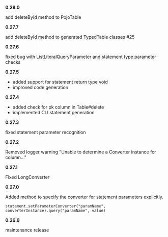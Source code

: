 
**0.28.0**

add deleteById method to PojoTable


**0.27.7**

add deleteById method to generated TypedTable classes #25


**0.27.6**

fixed bug with ListLiteralQueryParameter and statement type parameter checks


**0.27.5**

- added support for statement return type void
- improved code generation


**0.27.4**

- added check for pk column in Table#delete
- implemented CLI statement generation


**0.27.3**

fixed statement parameter recognition


**0.27.2**

Removed logger warning "Unable to determine a Converter instance for column..."


**0.27.1**

Fixed LongConverter


**0.27.0**

Added method to specify the converter for statement parameters explicitly.

```
statement.setParameterConverter("paramName", converterInstance).query("paramName", value)
```

**0.26.6**

maintenance release
